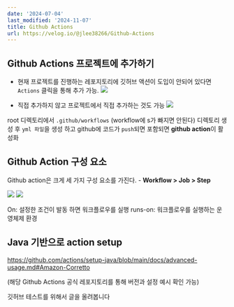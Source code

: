 ```yaml
---
date: '2024-07-04'
last_modified: '2024-11-07'
title: Github Actions
url: https://velog.io/@jlee38266/Github-Actions
---
```


## Github Actions 프로젝트에 추가하기

- 현재 프로젝트를 진행하는 레포지토리에 깃허브 액션이 도입이 안되어 있다면 `Actions` 클릭을 통해 추가 가능.
![](https://velog.velcdn.com/images/jlee38266/post/4ddb169a-4b51-4faf-b8ca-27192028c281/image.png)


- 직접 추가하지 않고 프로젝트에서 직접 추가하는 것도 가능
![](https://velog.velcdn.com/images/jlee38266/post/be8e5d32-0eb6-410a-8827-43aa083aca27/image.png)


root 디렉토리에서 `.github/workflows` (workflow에 s가 빠지면 안된다) 디렉토리 생성 후 `yml 파일`을 생성 하고 github에 코드가 `push`되면 포함되면 **github action**이 활성화

## Github Action 구성 요소

Github action은 크게 세 가지 구성 요소를 가진다. - **Workflow > Job > Step**

![](https://velog.velcdn.com/images/jlee38266/post/b80eaf97-ade8-4db5-8026-7a2c70393b6d/image.png)
![](https://velog.velcdn.com/images/jlee38266/post/cff01de9-d0be-42ab-8bca-4a5bdd9da1ee/image.png)


On: 설정한 조건이 발동 하면 워크플로우를 실행
runs-on:  워크플로우를 실행하는 운영체제 환경

## Java 기반으로 action setup

https://github.com/actions/setup-java/blob/main/docs/advanced-usage.md#Amazon-Corretto

(해당 Github Actions 공식 레포지토리를 통해 버전과 설정 예시 확인 가능)

깃허브 테스트를 위해서 글을 올려봅니다